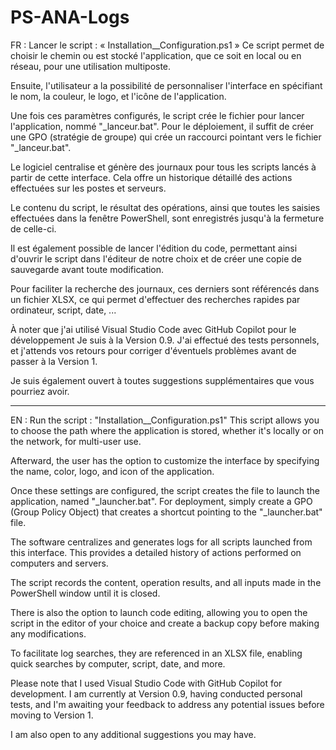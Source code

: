 # PS-ANA-Logs

FR : Lancer le script : « Installation__Configuration.ps1 »
Ce script permet de choisir le chemin ou est stocké l'application, que ce soit en local ou en réseau, pour une utilisation multiposte.

Ensuite, l'utilisateur a la possibilité de personnaliser l'interface en spécifiant le nom, la couleur, le logo, et l'icône de l'application.

Une fois ces paramètres configurés, le script crée le fichier pour lancer l'application, nommé "_lanceur.bat". Pour le déploiement, il suffit de créer une GPO (stratégie de groupe) qui crée un raccourci pointant vers le fichier "_lanceur.bat".

Le logiciel centralise et génère des journaux pour tous les scripts lancés à partir de cette interface. Cela offre un historique détaillé des actions effectuées sur les postes et serveurs.

Le contenu du script, le résultat des opérations, ainsi que toutes les saisies effectuées dans la fenêtre PowerShell, sont enregistrés jusqu'à la fermeture de celle-ci.

Il est également possible de lancer l'édition du code, permettant ainsi d'ouvrir le script dans l'éditeur de notre choix et de créer une copie de sauvegarde avant toute modification.

Pour faciliter la recherche des journaux, ces derniers sont référencés dans un fichier XLSX, ce qui permet d'effectuer des recherches rapides par ordinateur, script, date, ...

À noter que j'ai utilisé Visual Studio Code avec GitHub Copilot pour le développement Je suis à la Version 0.9. J'ai effectué des tests personnels, et j'attends vos retours pour corriger d'éventuels problèmes avant de passer à la Version 1.

Je suis également ouvert à toutes suggestions supplémentaires que vous pourriez avoir.


_______________________________________________________________________________________________




EN : Run the script : "Installation__Configuration.ps1"
This script allows you to choose the path where the application is stored, whether it's locally or on the network, for multi-user use.

Afterward, the user has the option to customize the interface by specifying the name, color, logo, and icon of the application.

Once these settings are configured, the script creates the file to launch the application, named "_launcher.bat". For deployment, simply create a GPO (Group Policy Object) that creates a shortcut pointing to the "_launcher.bat" file.

The software centralizes and generates logs for all scripts launched from this interface. This provides a detailed history of actions performed on computers and servers.

The script records the content, operation results, and all inputs made in the PowerShell window until it is closed.

There is also the option to launch code editing, allowing you to open the script in the editor of your choice and create a backup copy before making any modifications.

To facilitate log searches, they are referenced in an XLSX file, enabling quick searches by computer, script, date, and more.

Please note that I used Visual Studio Code with GitHub Copilot for development. I am currently at Version 0.9, having conducted personal tests, and I'm awaiting your feedback to address any potential issues before moving to Version 1.

I am also open to any additional suggestions you may have.
